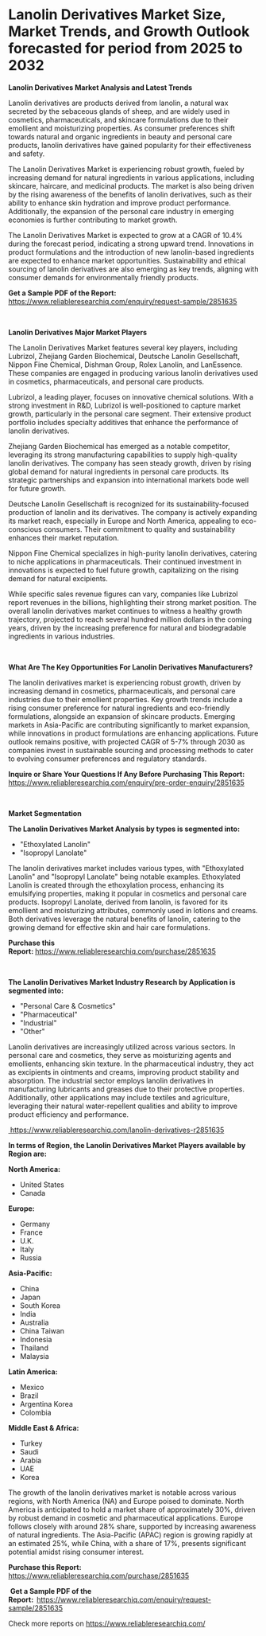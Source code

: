 <p><h1>Lanolin Derivatives Market Size, Market Trends, and Growth Outlook forecasted for period from 2025 to 2032</h1></p><p><strong>Lanolin Derivatives Market Analysis and Latest Trends</strong></p>
<p><p>Lanolin derivatives are products derived from lanolin, a natural wax secreted by the sebaceous glands of sheep, and are widely used in cosmetics, pharmaceuticals, and skincare formulations due to their emollient and moisturizing properties. As consumer preferences shift towards natural and organic ingredients in beauty and personal care products, lanolin derivatives have gained popularity for their effectiveness and safety.</p><p>The Lanolin Derivatives Market is experiencing robust growth, fueled by increasing demand for natural ingredients in various applications, including skincare, haircare, and medicinal products. The market is also being driven by the rising awareness of the benefits of lanolin derivatives, such as their ability to enhance skin hydration and improve product performance. Additionally, the expansion of the personal care industry in emerging economies is further contributing to market growth.</p><p>The Lanolin Derivatives Market is expected to grow at a CAGR of 10.4% during the forecast period, indicating a strong upward trend. Innovations in product formulations and the introduction of new lanolin-based ingredients are expected to enhance market opportunities. Sustainability and ethical sourcing of lanolin derivatives are also emerging as key trends, aligning with consumer demands for environmentally friendly products.</p></p>
<p><strong>Get a Sample PDF of the Report:&nbsp;</strong> <a href="https://www.reliableresearchiq.com/enquiry/request-sample/2851635?utm_campaign=3353&utm_medium=2&utm_source=Github&utm_content=ia&utm_term=11032025&utm_id=lanolin-derivatives">https://www.reliableresearchiq.com/enquiry/request-sample/2851635</a></p>
<p>&nbsp;</p>
<p><strong>Lanolin Derivatives Major Market Players</strong></p>
<p><p>The Lanolin Derivatives Market features several key players, including Lubrizol, Zhejiang Garden Biochemical, Deutsche Lanolin Gesellschaft, Nippon Fine Chemical, Dishman Group, Rolex Lanolin, and LanEssence. These companies are engaged in producing various lanolin derivatives used in cosmetics, pharmaceuticals, and personal care products.</p><p>Lubrizol, a leading player, focuses on innovative chemical solutions. With a strong investment in R&D, Lubrizol is well-positioned to capture market growth, particularly in the personal care segment. Their extensive product portfolio includes specialty additives that enhance the performance of lanolin derivatives.</p><p>Zhejiang Garden Biochemical has emerged as a notable competitor, leveraging its strong manufacturing capabilities to supply high-quality lanolin derivatives. The company has seen steady growth, driven by rising global demand for natural ingredients in personal care products. Its strategic partnerships and expansion into international markets bode well for future growth.</p><p>Deutsche Lanolin Gesellschaft is recognized for its sustainability-focused production of lanolin and its derivatives. The company is actively expanding its market reach, especially in Europe and North America, appealing to eco-conscious consumers. Their commitment to quality and sustainability enhances their market reputation.</p><p>Nippon Fine Chemical specializes in high-purity lanolin derivatives, catering to niche applications in pharmaceuticals. Their continued investment in innovations is expected to fuel future growth, capitalizing on the rising demand for natural excipients.</p><p>While specific sales revenue figures can vary, companies like Lubrizol report revenues in the billions, highlighting their strong market position. The overall lanolin derivatives market continues to witness a healthy growth trajectory, projected to reach several hundred million dollars in the coming years, driven by the increasing preference for natural and biodegradable ingredients in various industries.</p></p>
<p>&nbsp;</p>
<p><strong>What Are The Key Opportunities For Lanolin Derivatives Manufacturers?</strong></p>
<p><p>The lanolin derivatives market is experiencing robust growth, driven by increasing demand in cosmetics, pharmaceuticals, and personal care industries due to their emollient properties. Key growth trends include a rising consumer preference for natural ingredients and eco-friendly formulations, alongside an expansion of skincare products. Emerging markets in Asia-Pacific are contributing significantly to market expansion, while innovations in product formulations are enhancing applications. Future outlook remains positive, with projected CAGR of 5-7% through 2030 as companies invest in sustainable sourcing and processing methods to cater to evolving consumer preferences and regulatory standards.</p></p>
<p><strong>Inquire or Share Your Questions If Any Before Purchasing This Report:</strong> <a href="https://www.reliableresearchiq.com/enquiry/pre-order-enquiry/2851635?utm_campaign=3353&utm_medium=2&utm_source=Github&utm_content=ia&utm_term=11032025&utm_id=lanolin-derivatives">https://www.reliableresearchiq.com/enquiry/pre-order-enquiry/2851635</a></p>
<p>&nbsp;</p>
<p><strong>Market Segmentation</strong></p>
<p><strong>The Lanolin Derivatives Market Analysis by types is segmented into:</strong></p>
<p><ul><li>"Ethoxylated Lanolin"</li><li>"Isopropyl Lanolate"</li></ul></p>
<p><p>The lanolin derivatives market includes various types, with "Ethoxylated Lanolin" and "Isopropyl Lanolate" being notable examples. Ethoxylated Lanolin is created through the ethoxylation process, enhancing its emulsifying properties, making it popular in cosmetics and personal care products. Isopropyl Lanolate, derived from lanolin, is favored for its emollient and moisturizing attributes, commonly used in lotions and creams. Both derivatives leverage the natural benefits of lanolin, catering to the growing demand for effective skin and hair care formulations.</p></p>
<p><strong>Purchase this Report:&nbsp;</strong><a href="https://www.reliableresearchiq.com/purchase/2851635?utm_campaign=3353&utm_medium=2&utm_source=Github&utm_content=ia&utm_term=11032025&utm_id=lanolin-derivatives">https://www.reliableresearchiq.com/purchase/2851635</a></p>
<p>&nbsp;</p>
<p><strong>The Lanolin Derivatives Market Industry Research by Application is segmented into:</strong></p>
<p><ul><li>"Personal Care & Cosmetics"</li><li>"Pharmaceutical"</li><li>"Industrial"</li><li>"Other"</li></ul></p>
<p><p>Lanolin derivatives are increasingly utilized across various sectors. In personal care and cosmetics, they serve as moisturizing agents and emollients, enhancing skin texture. In the pharmaceutical industry, they act as excipients in ointments and creams, improving product stability and absorption. The industrial sector employs lanolin derivatives in manufacturing lubricants and greases due to their protective properties. Additionally, other applications may include textiles and agriculture, leveraging their natural water-repellent qualities and ability to improve product efficiency and performance.</p></p>
<p><a href="https://www.reliableresearchiq.com/lanolin-derivatives-r2851635?utm_campaign=3353&utm_medium=2&utm_source=Github&utm_content=ia&utm_term=11032025&utm_id=lanolin-derivatives">&nbsp;https://www.reliableresearchiq.com/lanolin-derivatives-r2851635</a></p>
<p><strong>In terms of Region, the Lanolin Derivatives Market Players available by Region are:</strong></p>
<p>
    <p> <strong> North America: </strong>
        <ul>
            <li>United States</li>
            <li>Canada</li>
        </ul>
        </p> 
    <p> <strong> Europe: </strong>
        <ul>
            <li>Germany</li>
            <li>France</li>
            <li>U.K.</li>
            <li>Italy</li>
            <li>Russia</li>
        </ul>
        </p> 
    <p> <strong> Asia-Pacific: </strong>
        <ul>
            <li>China</li>
            <li>Japan</li>
            <li>South Korea</li>
            <li>India</li>
            <li>Australia</li>
            <li>China Taiwan</li>
            <li>Indonesia</li>
            <li>Thailand</li>
            <li>Malaysia</li>
        </ul>
        </p> 
    <p> <strong> Latin America: </strong>
        <ul>
            <li>Mexico</li>
            <li>Brazil</li>
            <li>Argentina Korea</li>
            <li>Colombia</li>
        </ul>
        </p> 
    <p> <strong> Middle East & Africa: </strong>
        <ul>
            <li>Turkey</li>
            <li>Saudi</li>
            <li>Arabia</li>
            <li>UAE</li>
            <li>Korea</li>
        </ul>
    </p>
    </p>
<p><p>The growth of the lanolin derivatives market is notable across various regions, with North America (NA) and Europe poised to dominate. North America is anticipated to hold a market share of approximately 30%, driven by robust demand in cosmetic and pharmaceutical applications. Europe follows closely with around 28% share, supported by increasing awareness of natural ingredients. The Asia-Pacific (APAC) region is growing rapidly at an estimated 25%, while China, with a share of 17%, presents significant potential amidst rising consumer interest.</p></p>
<p><strong>Purchase this Report: </strong><a href="https://www.reliableresearchiq.com/purchase/2851635?utm_campaign=3353&utm_medium=2&utm_source=Github&utm_content=ia&utm_term=11032025&utm_id=lanolin-derivatives">https://www.reliableresearchiq.com/purchase/2851635</a></p>
<p>&nbsp;<strong>Get a Sample PDF of the Report:&nbsp;&nbsp;</strong><a href="https://www.reliableresearchiq.com/enquiry/request-sample/2851635?utm_campaign=3353&utm_medium=2&utm_source=Github&utm_content=ia&utm_term=11032025&utm_id=lanolin-derivatives">https://www.reliableresearchiq.com/enquiry/request-sample/2851635</a></p>
<p><strong></strong></p>
<p>Check more reports on <a href="https://www.reliableresearchiq.com/?utm_campaign=3353&utm_medium=2&utm_source=Github&utm_content=ia&utm_term=11032025&utm_id=lanolin-derivatives">https://www.reliableresearchiq.com/</a></p>